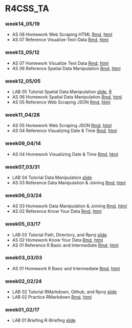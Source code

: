 # R4CSS_TA

### week14_05/19

* AS 08 Homework Web Scraping HTML [Rmd](https://github.com/p4css/R4CSS_TA_1102/blob/main/AS08_Web-Scraping-HTML.Rmd), [html](https://p4css.github.io/R4CSS_TA_1102/AS08_Web-Scraping-HTML.html) 
* AS 07 Reference Visualize-Text-Data [Rmd](https://github.com/p4css/R4CSS_TA_1102/blob/main/AS06_Homework_Visualize-Text-Data_ref.Rmd), [html](https://p4css.github.io/R4CSS_TA_1102/AS06_Homework_Visualize-Text-Data_ref.html) 

### week13_05/12

* AS 07 Homework Visualize Text Data [Rmd](https://github.com/p4css/R4CSS_TA_1102/blob/main/AS07_Homework_Visualize-Text-Data.Rmd), [html](https://p4css.github.io/R4CSS_TA_1102/AS07_Homework_Visualize-Text-Data.html) 
* AS 06 Reference Spatial Data Manipulation [Rmd](https://github.com/p4css/R4CSS_TA_1102/blob/main/AS06_Homework_Spatial-Data-Manipulation_ref.Rmd), [html](https://p4css.github.io/R4CSS_TA_1102/AS06_Homework_Spatial-Data-Manipulation_ref.html) 

### week12_05/05

* LAB 05 Tutorial Spatial Data Manipulation [slide](https://p4css.github.io/R4CSS_TA_1102/Lab05_Tutorial_Spatial-Data.html), [R](https://github.com/p4css/R4CSS_TA_1102/blob/main/Lab05_Tutorial_Spatial-Data.R)
* AS 06 Homework Spatial Data Manipulation [Rmd](https://github.com/p4css/R4CSS_TA_1102/blob/main/AS06_Homework_Spatial-Data-Manipulation.Rmd), [html](https://p4css.github.io/R4CSS_TA_1102/AS06_Homework_Spatial-Data-Manipulation.html) 
* AS 05 Reference Web Scraping JSON [Rmd](https://github.com/p4css/R4CSS_TA_1102/blob/main/AS05_Homework_Web-Scraping-JSON_ref.Rmd), [html](https://p4css.github.io/R4CSS_TA_1102/AS05_Homework_Web-Scraping-JSON_ref.html) 

### week11_04/28

* AS 05 Homework Web Scraping JSON [Rmd](https://github.com/p4css/R4CSS_TA_1102/blob/main/AS05_Homework_Web-Scraping-JSON.Rmd), [html](https://p4css.github.io/R4CSS_TA_1102/AS05_Homework_Web-Scraping-JSON.html) 
* AS 04 Reference Visualizing Date & Time [Rmd](https://github.com/p4css/R4CSS_TA_1102/blob/main/AS04_Homework_Visualizing-Date-Time_ref.Rmd), [html](https://p4css.github.io/R4CSS_TA_1102/AS04_Homework_Visualizing-Date-Time_ref.html) 

### week09_04/14

* AS 04 Homework Visualizing Date & Time [Rmd](https://github.com/p4css/R4CSS_TA_1102/blob/main/AS04_Homework_Visualizing-Date-Time.Rmd), [html](https://p4css.github.io/R4CSS_TA_1102/AS04_Homework_Visualizing-Date-Time.html) 

### week07_03/31

* LAB 04 Tutorial Data Manipulation [slide](https://p4css.github.io/R4CSS_TA_1102/Lab04_Tutorial_Data-Manipulation-Joining.html) 
* AS 03 Reference Data Manipulation & Joining [Rmd](https://github.com/p4css/R4CSS_TA_1102/blob/main/AS03_Homework_data-manipulation-joining_ref.Rmd), [html](https://p4css.github.io/R4CSS_TA_1102/AS03_Homework_data-manipulation-joining_ref.html) 

### week06_03/24

* AS 03 Homework Data Manipulation & Joining [Rmd](https://github.com/p4css/R4CSS_TA_1102/blob/main/AS03_Homework_data-manipulation-joining.Rmd), [html](https://p4css.github.io/R4CSS_TA_1102/AS03_Homework_data-manipulation-joining.html) 
* AS 02 Reference Know Your Data [Rmd](https://github.com/p4css/R4CSS_TA_1102/blob/main/AS02_Homework_know-your-data_ref.Rmd), [html](https://p4css.github.io/R4CSS_TA_1102/AS02_Homework_know-your-data_ref.html) 


### week05_03/17

* LAB 03 Tutorial Path, Directory, and Rproj [slide](https://p4css.github.io/R4CSS_TA_1102/Lab03_Tutorial_Path-Directory.html) 
* AS 02 Homework Know Your Data [Rmd](https://github.com/p4css/R4CSS_TA_1102/blob/main/AS02_Homework_know-your-data.Rmd), [html](https://p4css.github.io/R4CSS_TA_1102/AS02_Homework_know-your-data.html) 
* AS 01 Reference R Basic and Intermediate [Rmd](https://github.com/p4css/R4CSS_TA_1102/blob/main/AS01_Homework_R-Basic-Intermediate_ref.Rmd), [html](https://p4css.github.io/R4CSS_TA_1102/AS01_Homework_R-Basic-Intermediate_ref.html) 

### week03_03/03

* AS 01 Homework R Basic and Intermediate [Rmd](https://github.com/p4css/R4CSS_TA_1102/blob/main/AS01_Homework_R-Basic-Intermediate.Rmd), [html](https://p4css.github.io/R4CSS_TA_1102/AS01_Homework_R-Basic-Intermediate.html) 


### week02_02/24

* LAB 02 Tutorial RMarkdown, Github, and Rproj [slide](https://p4css.github.io/R4CSS_TA_1102/Lab02_Tutorial_RMarkdown-Github.html) 
* LAB 02 Practice RMarkdown [Rmd](https://github.com/p4css/R4CSS_TA_1102/blob/main/Lab02_Practice_RMarkdown.Rmd), [html](https://p4css.github.io/R4CSS_TA_1102/Lab02_Practice_RMarkdown.html) 


### week01_02/17

* LAB 01 Briefing R-Briefing [slide](https://p4css.github.io/R4CSS_TA_1102/Lab01_Tutorial_R-Briefing.html) 
